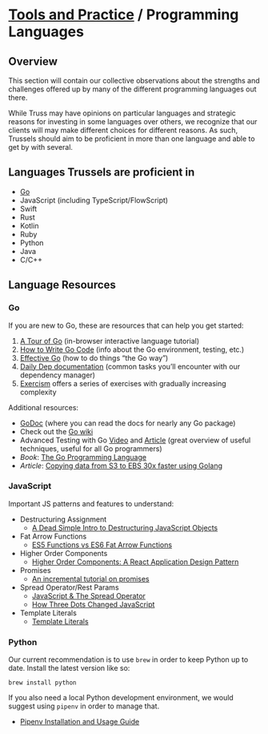 # [Tools and Practice](../README.md) / Programming Languages

## Overview

This section will contain our collective observations about the strengths and challenges offered up by many of the different programming languages out there.

While Truss may have opinions on particular languages and strategic reasons for investing in some languages over others, we recognize that our clients will may make different choices for different reasons. As such, Trussels should aim to be proficient in more than one language and able to get by with several.

## Languages Trussels are proficient in

* [Go](./GO.md)
* JavaScript (including TypeScript/FlowScript)
* Swift
* Rust
* Kotlin
* Ruby
* Python
* Java
* C/C++

## Language Resources

### Go

If you are new to Go, these are resources that can help you get started:

1. [A Tour of Go](https://tour.golang.org) (in-browser interactive language tutorial)
1. [How to Write Go Code](https://golang.org/doc/code.html) (info about the Go environment, testing, etc.)
1. [Effective Go](https://golang.org/doc/effective_go.html) (how to do things “the Go way”)
1. [Daily Dep documentation](https://golang.github.io/dep/docs/daily-dep.html) (common tasks you’ll encounter with our dependency manager)
1. [Exercism](http://exercism.io/languages/go/about) offers a series of exercises with gradually increasing complexity

Additional resources:

* [GoDoc](https://godoc.org/) (where you can read the docs for nearly any Go package)
* Check out the [Go wiki](https://github.com/golang/go/wiki/Learn)
* Advanced Testing with Go [Video](https://www.youtube.com/watch?v=yszygk1cpEc) and [Article](https://about.sourcegraph.com/go/advanced-testing-in-go) (great overview of useful techniques, useful for all Go programmers)
* _Book_: [The Go Programming Language](http://www.gopl.io/)
* _Article_: [Copying data from S3 to EBS 30x faster using Golang](https://medium.com/@venks.sa/copying-data-from-s3-to-ebs-30x-faster-using-go-e2cdb1093284)

### JavaScript

Important JS patterns and features to understand:

* Destructuring Assignment
  * [A Dead Simple Intro to Destructuring JavaScript Objects](http://wesbos.com/destructuring-objects/)
* Fat Arrow Functions
  * [ES5 Functions vs ES6 Fat Arrow Functions](https://medium.com/@thejasonfile/es5-functions-vs-es6-fat-arrow-functions-864033baa1a)
* Higher Order Components
  * [Higher Order Components: A React Application Design Pattern](https://www.sitepoint.com/react-higher-order-components/)
* Promises
  * [An incremental tutorial on promises](https://www.sohamkamani.com/blog/2016/08/28/incremenal-tutorial-to-promises/)
* Spread Operator/Rest Params
  * [JavaScript & The Spread Operator](https://codeburst.io/javascript-the-spread-operator-a867a71668ca)
  * [How Three Dots Changed JavaScript](https://dmitripavlutin.com/how-three-dots-changed-javascript/)
* Template Literals
  * [Template Literals](https://css-tricks.com/template-literals/)

### Python

Our current recommendation is to use `brew` in order to keep Python up to date. Install the latest version like so:

```
brew install python
```

If you also need a local Python development environment, we would suggest using `pipenv` in order to manage that.

* [Pipenv Installation and Usage Guide](https://docs.pipenv.org/en/latest/install/)
